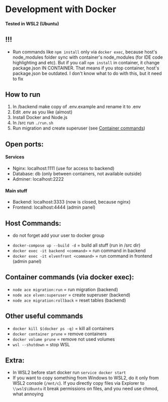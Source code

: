 # Development with Docker #
#### Tested in WSL2 (Ubuntu)

## !!!
- Run commands like ```npm install``` only via ```docker exec```, because host's node_modules folder sync with container's node_modules (for IDE code highlighting and etc). But if you call ```npm install``` in container, it change package.json IN CONTAINER. That means if you stop container, host's package.json be outdated. I don't know what to do with this, but it need to fix

## How to run
1. In /backend make copy of .env.example and rename it to .env
2. Edit .env as you like (almost)
3. Install Docker and Node.js
4. In /src run ```./run.sh```
5. Run migration and create superuser (see [Container commands](#container-commands))


## Open ports:
#### Services
- Nginx: localhost:1111 (use for access to backend)
- Database: db (only between containers, not available outside)
- Adminer: localhost:2222
#### Main stuff
- Backend: localhost:3333 (now is closed, because nginx)
- Frontend: localhost:4444 (admin panel)


## <a name="host-commands"></a>Host Commands:
* do not forget add your user to docker group
- ```docker-compose up --build -d``` = build all stuff (run in /src dir)
- ```docker exec -it backend <command>``` = run command in backend
- ```docker exec -it elvenfront <command>``` = run command in frontend (admin panel)


## <a name="container-commands"></a>Container commands (via docker exec):
- ```node ace migration:run``` = run migration (backend)
- ```node ace elven:superuser``` = create superuser (backend)
- ```node ace migration:rollback``` = reset tables (backend)


## Other useful commands
- ```docker kill $(docker ps -q)``` = kill all containers
- ```docker container prune``` = remove containers
- ```docker volume prune``` = remove not used volumes
- ```wsl --shutdown``` = stop WSL


## Extra:
- In WSL2 before start docker run ```service docker start```
- If you want to copy something from Windows to WSL2, do it only from WSL2 console (```/mnt/c```). If you directly copy files via Explorer to ```\\wsl$\Ubuntu``` it break permissions on files, and you need use chmod, what annoying